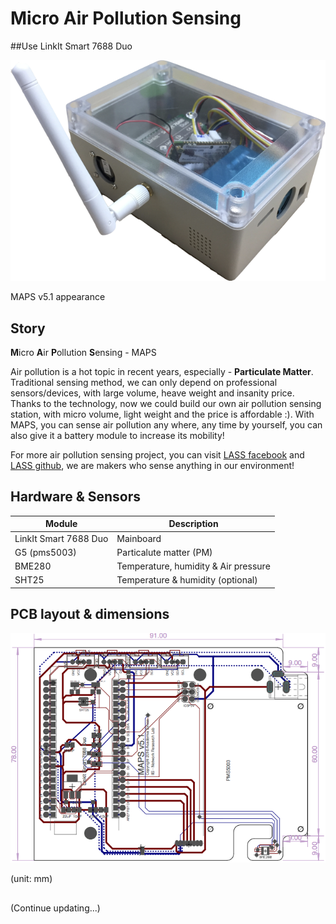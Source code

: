 # Micro Air Pollution Sensing
##Use LinkIt Smart 7688 Duo

![Image of appearance](https://github.com/jack77121/MAPS---LinkIt-Smart-7688-Duo/blob/master/MAPS_7688duo_RP1135C.png)

MAPS v5.1 appearance

## Story
**M**icro **A**ir **P**ollution **S**ensing - MAPS

Air pollution is a hot topic in recent years, especially - **Particulate Matter**. Traditional sensing method, we can only depend on professional sensors/devices, with large volume, heave weight and insanity price.
Thanks to the technology, now we could build our own air pollution sensing station, with micro volume, light weight and the price is affordable :). With MAPS, you can sense air pollution any where, any time by yourself, you can also give it a battery module to increase its mobility!

For more air pollution sensing project, you can visit [LASS facebook](https://www.facebook.com/groups/1607718702812067/) and [LASS github](https://github.com/LinkItONEDevGroup/LASS), we are makers who sense anything in our environment!

## Hardware & Sensors
Module     			 |	Description
---------------------|--------------
LinkIt Smart 7688 Duo|Mainboard
G5 (pms5003)			 |Particalute matter (PM)
BME280       			 |Temperature, humidity & Air pressure
SHT25					 |Temperature & humidity (optional)


## PCB layout & dimensions
![Image of pcb layout](https://github.com/jack77121/MAPS---LinkIt-Smart-7688-Duo/blob/master/PCB_layout.png)

(unit: mm)

##




(Continue updating...)

